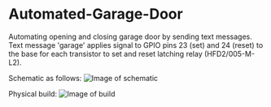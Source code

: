 # Automated-Garage-Door
Automating opening and closing garage door by sending text messages.
Text message 'garage' applies signal to GPIO pins 23 (set) and 24 (reset) to the base for each transistor to set and reset latching relay (HFD2/005-M-L2).

Schematic as follows:
![Image of schematic](Automated-Garage-Door/images/IMG_4697.JPG)

Physical build:
![Image of build](Automated-Garage-Door/images/IMG_4701.JPG)

